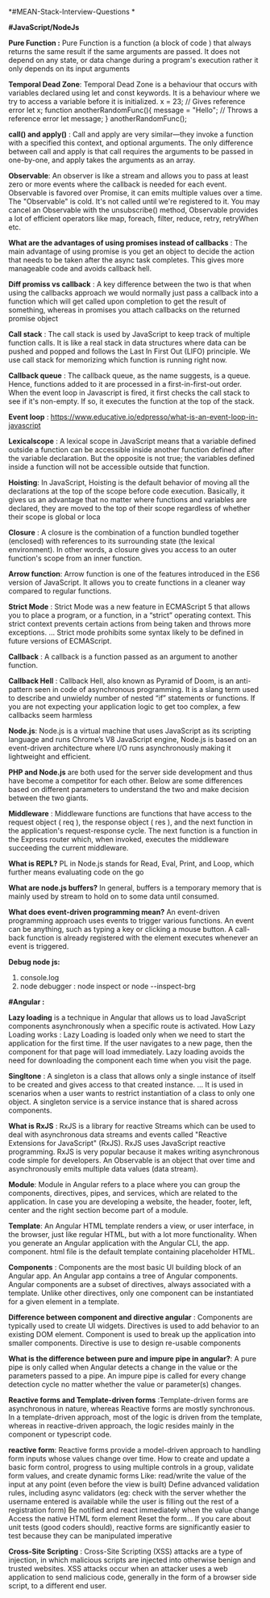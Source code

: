 *#MEAN-Stack-Interview-Questions *

**#JavaScript/NodeJs**

**Pure Function :**  Pure Function is a function (a block of code ) that always returns the same result if the same arguments are passed. It does not depend on any state, or data change during a program's execution rather it only depends on its input arguments

**Temporal Dead Zone**: Temporal Dead Zone is a behaviour that occurs with variables declared using let and const keywords.
It is a behaviour where we try to access a variable before it is initialized.
x = 23; // Gives reference error
let x;
function anotherRandomFunc(){
  message = "Hello"; // Throws a reference error
  let message;
}
anotherRandomFunc();

**call() and apply()** :  Call and apply are very similar—they invoke a function with a specified this context, and optional arguments. The only difference between call and apply is that call requires the arguments to be passed in one-by-one, and apply takes the arguments as an array.

**Observable**:
An observer is like a stream and allows you to pass at least zero or more events where the callback is needed for each event.
Observable is favored over Promise, it can emits multiple values over a time. The "Observable" is cold. It's not called until we're registered to it.
You may cancel an Observable with the unsubscribe() method, Observable provides a lot of efficient operators like map, foreach, filter, reduce, retry, retryWhen etc.

**What are the advantages of using promises instead of callbacks** : The main advantage of using promise is you get an object to decide the action that needs to be taken after the async task completes. This gives more manageable code and avoids callback hell.

**Diff promiss vs callback** : A key difference between the two is that when using the callbacks approach we would normally just pass a callback into a function which will get called upon completion to get the result of something, whereas in promises you attach callbacks on the returned promise object


**Call stack** : The call stack is used by JavaScript to keep track of multiple function calls. It is like a real stack in data structures where data can be pushed and popped and follows the Last In First Out (LIFO) principle. We use call stack for memorizing which function is running right now.

**Callback queue** :  The callback queue, as the name suggests, is a queue. Hence, functions added to it are processed in a first-in-first-out order. When the event loop in Javascript is fired, it first checks the call stack to see if it's non-empty. If so, it executes the function at the top of the stack.

**Event loop** : https://www.educative.io/edpresso/what-is-an-event-loop-in-javascript

**Lexicalscope** : A lexical scope in JavaScript means that a variable defined outside a function can be accessible inside another function defined after the variable declaration. But the opposite is not true; the variables defined inside a function will not be accessible outside that function.

**Hoisting**: In JavaScript, Hoisting is the default behavior of moving all the declarations at the top of the scope before code execution. Basically, it gives us an advantage that no matter where functions and variables are declared, they are moved to the top of their scope regardless of whether their scope is global or loca

**Closure** : A closure is the combination of a function bundled together (enclosed) with references to its surrounding state (the lexical environment). In other words, a closure gives you access to an outer function's scope from an inner function.

**Arrow function**: Arrow function is one of the features introduced in the ES6 version of JavaScript. It allows you to create functions in a cleaner way compared to regular functions.

**Strict Mode** : Strict Mode was a new feature in ECMAScript 5 that allows you to place a program, or a function, in a “strict” operating context. This strict context prevents certain actions from being taken and throws more exceptions. ... Strict mode prohibits some syntax likely to be defined in future versions of ECMAScript.

**Callback** : A callback is a function passed as an argument to another function.

**Callback Hell** : Callback Hell, also known as Pyramid of Doom, is an anti-pattern seen in code of asynchronous programming. It is a slang term used to describe and unwieldy number of nested “if” statements or functions. If you are not expecting your application logic to get too complex, a few callbacks seem harmless

**Node.js**: Node.js is a virtual machine that uses JavaScript as its scripting language and runs Chrome’s V8 JavaScript engine, Node.js is based on an event-driven architecture where I/O runs asynchronously making it lightweight and efficient.

**PHP and Node.js** are both used for the server side development and thus have become a competitor for each other. Below are some differences based on different parameters to understand the two and make decision between the two giants.

**Middleware** : Middleware functions are functions that have access to the request object ( req ), the response object ( res ), and the next function in the application's request-response cycle. The next function is a function in the Express router which, when invoked, executes the middleware succeeding the current middleware.

**What is REPL?**
PL in Node.js stands for Read, Eval, Print, and Loop, which further means evaluating code on the go

**What are node.js buffers?**
In general, buffers is a temporary memory that is mainly used by stream to hold on to some data until consumed.

**What does event-driven programming mean?**
An event-driven programming approach uses events to trigger various functions. An event can be anything, such as typing a key or clicking a mouse button. A call-back function is already registered with the element executes whenever an event is triggered.


**Debug node js:**
1. console.log
2. node debugger :  node inspect or node --inspect-brg


**#Angular :**

**Lazy loading** is a technique in Angular that allows us to load JavaScript components asynchronously when a specific route is activated.
How Lazy Loading works : Lazy Loading is loaded only when we need to start the application for the first time. If the user navigates to a new page, then the component for that page will load immediately. Lazy loading avoids the need for downloading the component each time when you visit the page.

**Singltone** : A singleton is a class that allows only a single instance of itself to be created and gives access to that created instance. ... It is used in scenarios when a user wants to restrict instantiation of a class to only one object. A singleton service is a service instance that is shared across components.


**What is RxJS** : RxJS is a library for reactive Streams which can be used to deal with asynchronous data streams and events called "Reactive Extensions for JavaScript" (RxJS).
RxJS uses JavaScript reactive programming. RxJS is very popular because it makes writing asynchronous code simple for developers.
An Observable is an object that over time and asynchronously emits multiple data values (data stream).


**Module**: Module in Angular refers to a place where you can group the components, directives, pipes, and services, which are related to the application. In case you are developing a website, the header, footer, left, center and the right section become part of a module.

**Template**: An Angular HTML template renders a view, or user interface, in the browser, just like regular HTML, but with a lot more functionality. When you generate an Angular application with the Angular CLI, the app. component. html file is the default template containing placeholder HTML.


**Components** : Components are the most basic UI building block of an Angular app. An Angular app contains a tree of Angular components. Angular components are a subset of directives, always associated with a template. Unlike other directives, only one component can be instantiated for a given element in a template.

**Difference between component and directive angular** : Components are typically used to create UI widgets. Directives is used to add behavior to an existing DOM element. Component is used to break up the application into smaller components. Directive is use to design re-usable components

**What is the difference between pure and impure pipe in angular?**:
A pure pipe is only called when Angular detects a change in the value or the parameters passed to a pipe.
An impure pipe is called for every change detection cycle no matter whether the value or parameter(s) changes.

**Reactive forms and Template-driven forms** :Template-driven forms are asynchronous in nature, whereas Reactive forms are mostly synchronous. In a template-driven approach, most of the logic is driven from the template, whereas in reactive-driven approach, the logic resides mainly in the component or typescript code.

**reactive form**:  Reactive forms provide a model-driven approach to handling form inputs whose values change over time. How to create and update a basic form control, progress to using multiple controls in a group, validate form values, and create dynamic forms
Like:
read/write the value of the input at any point (even before the view is built)
Define advanced validation rules, including async validators (eg: check with the server whether the username entered is available while the user is filling out the rest of a registration form)
Be notified and react immediately when the value change
Access the native HTML form element
Reset the form...
If you care about unit tests (good coders should), reactive forms are significantly easier to test because they can be manipulated imperative

**Cross-Site Scripting** : Cross-Site Scripting (XSS) attacks are a type of injection, in which malicious scripts are injected into otherwise benign and trusted websites. XSS attacks occur when an attacker uses a web application to send malicious code, generally in the form of a browser side script, to a different end user.

































